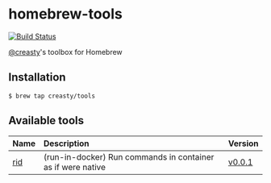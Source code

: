 homebrew-tools
==============

[![Build Status](https://travis-ci.org/creasty/homebrew-tools.svg?branch=master)](https://travis-ci.org/creasty/homebrew-tools)

[@creasty](https://github.com/creasty)'s toolbox for Homebrew


Installation
------------

```hcl
$ brew tap creasty/tools
```


Available tools
---------------

| Name | Description | Version |
|:---|:---|:---|
| [rid](https://github.com/creasty/rid) | (run-in-docker) Run commands in container as if were native | [v0.0.1](https://github.com/creasty/rid/releases/tag/v0.0.1) |
